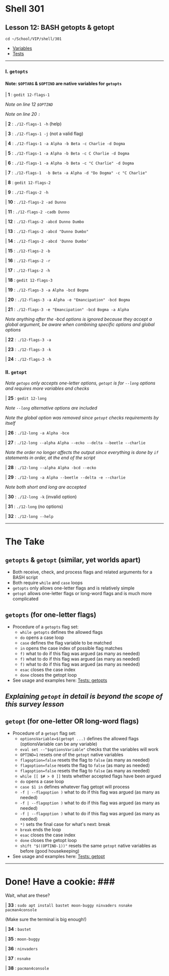 # Shell 301
## Lesson 12: BASH getopts & getopt

`cd ~/School/VIP/shell/301`

- [Variables](https://github.com/inkVerb/vip/blob/master/Cheat-Sheets/Variables.md)
- [Tests](https://github.com/inkVerb/vip/blob/master/Cheat-Sheets/Tests.md)

___

### I. `getopts`

#### Note: `$OPTARG` & `$OPTIND` are native variables for `getopts`

| **1** : `gedit 12-flags-1`

*Note on line 12 `$OPTIND`*

*Note on line 20 `:`*

| **2** : `./12-flags-1 -h` (help)

| **3** : `./12-flags-1 -j` (not a valid flag)

| **4** : `./12-flags-1 -a Alpha -b Beta -c Charlie -d Dogma`

| **5** : `./12-flags-1 -a Alpha -b Beta -c C Charlie -d Dogma`

| **6** : `./12-flags-1 -a Alpha -b Beta -c "C Charlie" -d Dogma`

| **7** : `./12-flags-1  -b Beta -a Alpha -d "Do Dogma" -c "C Charlie" `

| **8** : `gedit 12-flags-2`

| **9** : `./12-flags-2 -h`

| **10** : `./12-flags-2 -ad Dunno`

| **11** : `./12-flags-2 -cadb Dunno`

| **12** : `./12-flags-2 -abcd Dunno Dumbo`

| **13** : `./12-flags-2 -abcd "Dunno Dumbo"`

| **14** : `./12-flags-2 -abcd 'Dunno Dumbo'`

| **15** : `./12-flags-2 -b`

| **16** : `./12-flags-2 -r`

| **17** : `./12-flags-2 -h`

| **18** : `gedit 12-flags-3`

| **19** : `./12-flags-3 -a Alpha -bcd Bogma`

| **20** : `./12-flags-3 -a Alpha -e "Emancipation" -bcd Bogma`

| **21** : `./12-flags-3 -e "Emancipation" -bcd Bogma -a Alpha`

*Note anything after the -bcd options is ignored because they accept a global argument, be aware when combining specific options and global options*

| **22** : `./12-flags-3 -a`

| **23** : `./12-flags-3 -k`

| **24** : `./12-flags-3 -h`

### II. `getopt`

*Note `getops` only accepts one-letter options, `getopt` is for `--long` options and requires more variables and checks*

| **25** : `gedit 12-long`

*Note `--long` alternative options are included*

*Note the global option was removed since `getopt` checks requirements by itself*

| **26** : `./12-long -a Alpha -bce`

| **27** : `./12-long --alpha Alpha --ecko --delta --beetle --charlie `

*Note the order no longer affects the output since everything is done by `if` statements in order, at the end of the script*

| **28** : `./12-long --alpha Alpha -bcd --ecko`

| **29** : `./12-long -a Alpha --beetle --delta -e --charlie`

*Note both short and long are accepted*

| **30** : `./12-long -k` (invalid option)

| **31** : `./12-long` (no options)

| **32** : `./12-long --help`

___

# The Take

## `getopts` & `getopt` (similar, yet worlds apart)
- Both receive, check, and process flags and related arguments for a BASH script
- Both require `while` and `case` loops
- `getopts` only allows one-letter flags and is relatively simple
- `getopt` allows one-letter flags or long-word flags and is much more complicated

## `getopts` (for one-letter flags)
- Procedure of a `getopts` flag set:
  - `while getopts` defines the allowed flags
  - `do` opens a case loop
  - `case` defines the flag variable to be matched
  - `in` opens the case index of possible flag matches
  - `f)` what to do if this flag was argued (as many as needed)
  - `f)` what to do if this flag was argued (as many as needed)
  - `f)` what to do if this flag was argued (as many as needed)
  - `esac` closes the case index
  - `done` closes the getopt loop
- See usage and examples here: [Tests: getopts](https://github.com/inkVerb/vip/blob/master/Cheat-Sheets/Tests.md#ix-getopts)

## *Explaining `getopt` in detail is beyond the scope of this survey lesson*

## `getopt` (for one-letter OR long-word flags)
- Procedure of a `getopt` flag set:
  - `optionsVariable=$(getopt ...)` defines the allowed flags (optionsVariable can be any variable)
  - `eval set --"$optionsVariable"` checks that the variables will work
  - `OPTIND=1` resets one of the `getopt` native variables
  - `flagoption=false` resets the flag to `false` (as many as needed)
  - `flagoption=false` resets the flag to `false` (as many as needed)
  - `flagoption=false` resets the flag to `false` (as many as needed)
  - `while [[ $# > 0 ]]` tests whether accepted flags have been argued
  - `do` opens a case loop
  - `case $1 in` defines whatever flag getopt will process
  - `-f | --flagoption )` what to do if this flag was argued (as many as needed)
  - `-f | --flagoption )` what to do if this flag was argued (as many as needed)
  - `-f | --flagoption )` what to do if this flag was argued (as many as needed)
  - `*)` sets the final case for what's next: break
  - `break` ends the loop
  - `esac` closes the case index
  - `done` closes the getopt loop
  - `shift "$((OPTIND-1))"` resets the same `getopt` native variables as before (good housekeeping)
- See usage and examples here: [Tests: getopt](https://github.com/inkVerb/vip/blob/master/Cheat-Sheets/Tests.md#x-getopt)

___

# Done! Have a cookie: ### #

Wait, what are these?

| **33** : `sudo apt install bastet moon-buggy ninvaders nsnake pacman4console`

(Make sure the terminal is big enough!)

| **34** : `bastet`

| **35** : `moon-buggy`

| **36** : `ninvaders`

| **37** : `nsnake`

| **38** : `pacman4console`
